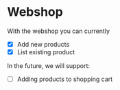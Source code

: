 # Webshop

With the webshop you can currently 

* [x] Add new products
* [x] List existing product

In the future, we will support:

* [ ] Adding products to shopping cart

